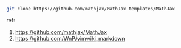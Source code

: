 ```bash
git clone https://github.com/mathjax/MathJax templates/MathJax
```

ref:
1. https://github.com/mathjax/MathJax
1. https://github.com/WnP/vimwiki_markdown

